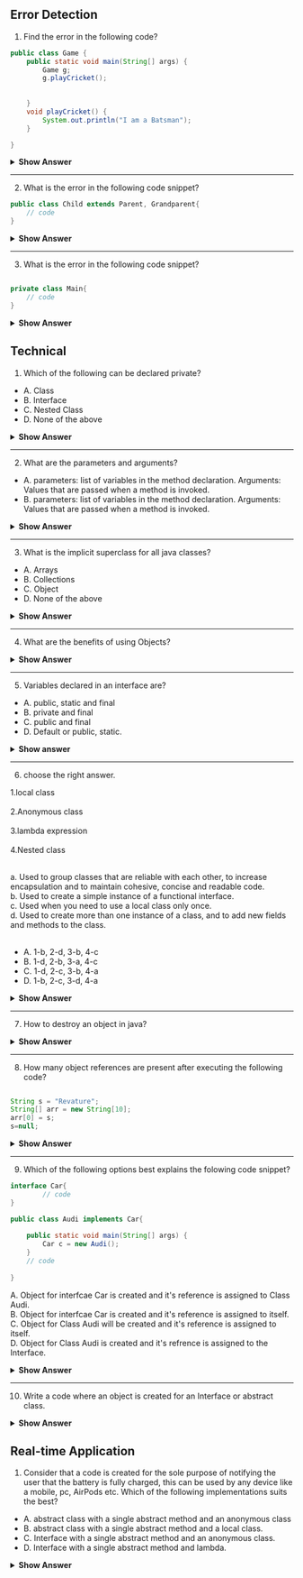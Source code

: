 ## Error Detection

1. Find the error in the following code?

``` java
public class Game {
	public static void main(String[] args) {
		Game g;
		g.playCricket();
		
		
	}
	void playCricket() {
		System.out.println("I am a Batsman");
	}

}

```

<details><summary><b>Show Answer</b></summary>

 The above code creates a compile-time error, The object "g" is declared but not initialized, and It is not possible to use an object of a class without Initializing it.

</details>

---

2. What is the error in the following code snippet?

``` java
public class Child extends Parent, Grandparent{
	// code
}
```
<details><summary><b>Show Answer</b></summary>

 compilation error is caused because a class can extend only one parent class.

</details>

---

3.  What is the error in the following code snippet?

``` java

private class Main{
	// code	
}

```

<details><summary><b>Show Answer</b></summary>

compilation error is caused because a class can be public, abstract and final but not private unless it's a nested class.

</details>



## Technical

1. Which of the following can be declared private?

- A. Class
- B. Interface
- C. Nested Class
- D. None of the above

<details><summary><b>Show Answer</b></summary>

 C
	
<details><summary><b>Explanation:</b></summary> classes and interfces can not be declared private, nested classes can be declared private.

</details>
</details>

---

2. What are the parameters and arguments?

- A. parameters: list of variables in the method declaration.
     Arguments:  Values that are passed when a method is invoked.
- B. parameters: list of variables in the method declaration.
     Arguments:  Values that are passed when a method is invoked.
     
<details><summary><b>Show Answer</b></summary>    
 A 
</details>

---

3. What is the implicit superclass for all java classes?

- A. Arrays
- B. Collections
- C. Object
- D. None of the above

<details><summary><b>Show Answer</b></summary>

C
	
<details><summary><b>Explanation:</b></summary> The default constructor of any class calls the no-arg constructor of the superclass, So, java provides an implicit super class "Object" which has a default constructor.

</details>
</details>

---

4. What are the benefits of using Objects?

<details><summary><b>Show Answer</b></summary>
	

	
- Modularity: the source code for every object can be maintained independently and once an object is created it can be easily propagated inside the system.
- Information hiding: since an object is used to implement methods, the internal working of the class can be hidden using an object.
- Code - reusability:  once an object is created, it can be reused anywhere in the program.
- Pluggability and debugging: if an existing object fails to satisfy the requirements of the developer or causes any abnormality in the code, it can be 
	  deleted.
	
</details>

---

5. Variables declared in an interface are?

- A. public, static and final
- B. private and final
- C. public and final
- D. Default or public, static.


<details> <summary><b>Show answer</b></summary>

 A
	
<details><summary><b>Explanation:</b></summary>
	
- final: variables in an interface are accessed by many classes and its not ideal, if any of the classes appends the value of the variable. to avoid this
	 variables are declared final.
- public: interfaces are accessed by any class present in any package, so to support this all variables are declared public.
- static: interface itself can't be initialized, so objects of a class are used to access variables, but if a class is imcomplete, an object cant be created.
	   All variables are static so that they can be accessed without an object.
	

</details>
</details>

---

6. choose the right answer.

1.local class   <br>                               
2.Anonymous class  <br>                           
3.lambda expression <br>                          
4.Nested class <br>

<br>
a.  Used to group classes that are reliable with each other, to increase encapsulation and to maintain cohesive, concise and readable code.<br>
b. Used to create a simple instance of a functional interface.<br>
c. Used when you need to use a local class only once.<br>
d. Used to create more than one instance of a class, and to add new fields and methods to the class.<br>
<br>


- A. 1-b, 2-d, 3-b, 4-c
- B. 1-d, 2-b, 3-a, 4-c
- C. 1-d, 2-c, 3-b, 4-a
- D. 1-b, 2-c, 3-d, 4-a

<details>
	<summary><b>Show Answer</b></summary>
	C

</details>

---

7. How to destroy an object in java?

<details><summary><b>Show Answer</b></summary>

>  An object can not be directly destroid in java. by setting all the references to object as null, the object is eligible for garbage collection.

</details>

---

8. How many object references are present after executing the following code?

``` java

String s = "Revature";
String[] arr = new String[10];
arr[0] = s;
s=null;

```

<details><summary><b>Show Answer</b></summary>
	
one reference will be left after executing the code snippet(arr[0]--> s).

</details>

---

9. Which of the following options best explains the folowing code snippet?

``` java
interface Car{
        // code	
}

public class Audi implements Car{
	
	public static void main(String[] args) {
		Car c = new Audi();	
	}
	// code
  
}

```

A. Object for interfcae Car is created and it's reference is assigned to Class Audi.<br>
B. Object for interfcae Car is created and it's reference is assigned to itself.<br>
C. Object for Class Audi will be created and it's reference is assigned to itself.<br>
D. Object for Class Audi is created and it's refrence is assigned to the Interface.

<details><summary><b>Show Answer</b></summary>

D

<details><summary><b>Explanation</b></summary>

> It is not possible to create an object for interface, an Object can be created only for classes and the reference can be assigned to an interface.
	
</details>


</details>

---


10.  Write a code where an object is created for an Interface or abstract class.

<details><summary><b>Show Answer</b></summary>
	
> Interfaces and Abstract classes cant be initialized because they have abstract methods, so its not possibel to create an object for an Interface. but while creating an anonymous class an object can be created for interface and abstract method.
	
``` java
	
interface Shape{
	void area();
	void circuference();
}

abstract class Dimension{
	abstract void visibility();
}

public class Circle {
	
	
	public static void main(String[] args) {
		Shape  c = new Shape() {

			@Override
			public void area() {
				System.out.println("3.14*r*r is the area of circle");
				
			}

			@Override
			public void circuference() {
				System.out.println("3.14*r*r is the circufrence of circle");
				
			}
			
			
		};
		
		Dimension d = new Dimension() {
			
			@Override
			void visibility() {
				System.out.println("A circle is 2D object or planar object");
				
			}
		};
		
		
		
	}
	
}

	
	
```
> In the above code, obejcts c and d are created for interface Shape and abstract class Dimension.
	
</details>



## Real-time Application

1. Consider that a code is created for the sole purpose of notifying the user that the battery is fully charged, this can be used by any device like a mobile, pc, AirPods etc. Which of the following implementations suits the best?

- A. abstract class with a single abstract method and an anonymous class
- B. abstract class with a single abstract method and a local class.
- C. Interface with a single abstract method and an anonymous class.
- D. Interface with a single abstract method and lambda.

<details>
<summary><b>Show Answer</b></summary>
	
D
<details><summary><b>Explanation:</b></summary> a code with a single purpose translates to a class/ interface with a single method, functional interface is the best way to implement this scenario and lambda implementation in each device, makes the code concise, easily readable and maintainable.
	
</details>
</details>














